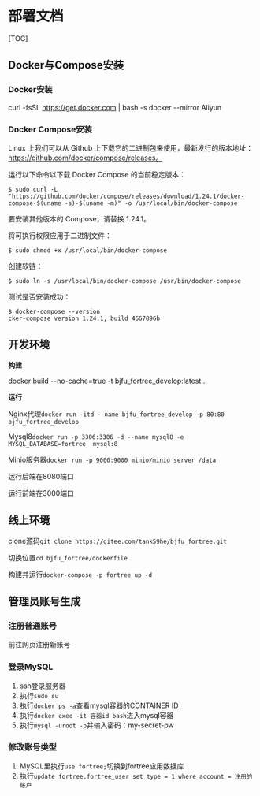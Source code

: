 # 部署文档

[TOC]

## Docker与Compose安装

### Docker安装

curl -fsSL https://get.docker.com | bash -s docker --mirror Aliyun

### Docker Compose安装

Linux 上我们可以从 Github 上下载它的二进制包来使用，最新发行的版本地址：https://github.com/docker/compose/releases。

运行以下命令以下载 Docker Compose 的当前稳定版本：

```
$ sudo curl -L "https://github.com/docker/compose/releases/download/1.24.1/docker-compose-$(uname -s)-$(uname -m)" -o /usr/local/bin/docker-compose
```

要安装其他版本的 Compose，请替换 1.24.1。

将可执行权限应用于二进制文件：

```
$ sudo chmod +x /usr/local/bin/docker-compose
```

创建软链：

```
$ sudo ln -s /usr/local/bin/docker-compose /usr/bin/docker-compose
```

测试是否安装成功：

```
$ docker-compose --version
cker-compose version 1.24.1, build 4667896b
```


## 开发环境

**构建**

docker build --no-cache=true -t bjfu_fortree_develop:latest .

**运行**

Nginx代理`docker run -itd --name bjfu_fortree_develop -p 80:80 bjfu_fortree_develop`

Mysql8`docker run -p 3306:3306 -d --name mysql8 -e MYSQL_DATABASE=fortree  mysql:8`

Minio服务器`docker run -p 9000:9000 minio/minio server /data`

运行后端在8080端口

运行前端在3000端口

## 线上环境

clone源码`git clone https://gitee.com/tank59he/bjfu_fortree.git`

切换位置`cd bjfu_fortree/dockerfile`

构建并运行`docker-compose -p fortree up -d`

## 管理员账号生成

### 注册普通账号

前往网页注册新账号

### 登录MySQL

1. ssh登录服务器
2. 执行`sudo su`
3. 执行`docker ps -a`查看mysql容器的CONTAINER ID
4. 执行`docker exec -it 容器id bash`进入mysql容器
5. 执行`mysql -uroot -p`并输入密码：my-secret-pw

### 修改账号类型

1. MySQL里执行`use fortree;`切换到fortree应用数据库
2. 执行`update fortree.fortree_user set type = 1 where account = 注册的账户`

